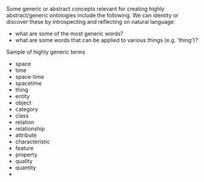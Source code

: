 Some generic or abstract concepts relevant for creating highly abstract/generic ontologies include the following.
We can identity or discover these by introspecting and reflecting on natural language:
* what are some of the most generic words?
* what are some words that can be applied to various things (e.g. 'thing')? 

Sample of highly generic terms
* space
* time
* space-time
* spacetime
* thing
* entity
* object
* category
* class
* relation
* relationship
* attribute
* characteristic
* feature
* property
* quality
* quantity
* 
